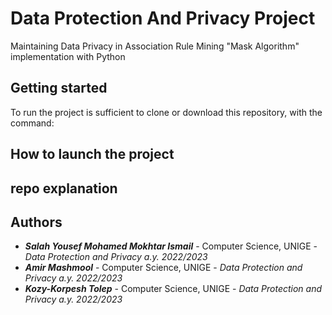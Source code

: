 # Data Protection And Privacy Project
Maintaining Data Privacy in Association Rule Mining "Mask Algorithm" implementation with Python

## Getting started
To run the project is sufficient to clone or download this repository, with the command:

## How to launch the project


## repo explanation
## Authors
* **<i>Salah Yousef Mohamed Mokhtar Ismail</i>** - Computer Science, UNIGE - *Data Protection and Privacy a.y. 2022/2023*
* **<i>Amir Mashmool</i>** - Computer Science, UNIGE - *Data Protection and Privacy a.y. 2022/2023*
* **<i>Kozy-Korpesh Tolep</i>** - Computer Science, UNIGE - *Data Protection and Privacy a.y. 2022/2023*
